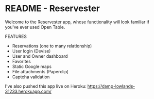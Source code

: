 # README - Reservester

Welcome to the Reservester app, whose functionality will look familiar if you've ever used Open Table.

FEATURES

- Reservations (one to many relationship)
- User login (Devise)
- User and Owner dashboard
- Favorites
- Static Google maps
- File attachments (Paperclip)
- Captcha validation

I've also pushed this app live on Heroku:
https://damp-lowlands-31233.herokuapp.com/